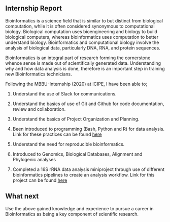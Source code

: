 ## Internship Report

Bioinformatics is a science field that is similar to but distinct from biological computation, while it is often considered synonymous to computational biology. 
Biological computation uses bioengineering and biology to build biological computers, whereas bioinformatics uses computation to better understand biology. 
Bioinformatics and computational biology involve the analysis of biological data, particularly DNA, RNA, and protein sequences.

Bioinformatics is an integral part of research forming the cornerstone whence sense is made out of scientifically generated data. Understanding why and how data analysis
is done, therefore is an important step in training new Bioinformatics technicians.

Following the MBBU-Internship (2020) at ICIPE, I have been able to;

1. Understand the use of Slack for communications.

2. Understand the basics of use of Git and Github for code documentation, review and collaboration.

3. Understand the basics of Project Organization and Planning.

4. Been introduced to programming (Bash, Python and R) for data analysis. Link for these practices can be found [here](https://github.com/BryanAbuchery?tab=repositories)

5. Understand the need for reproducible bioinformatics.

6. Introduced to Genomics, Biological Databases, Alignment and Phylogenic analyses

7. Completed a 16S rRNA data analysis miniproject through use of different bioinformatics pipelines to create an analysis workflow. Link for this project can be found [here](https://github.com/mbbu/16S-mini-project)

## What next

Use the above gained knowledge and experience to pursue a career in Bioinformatics as being a key component of scientific research.
